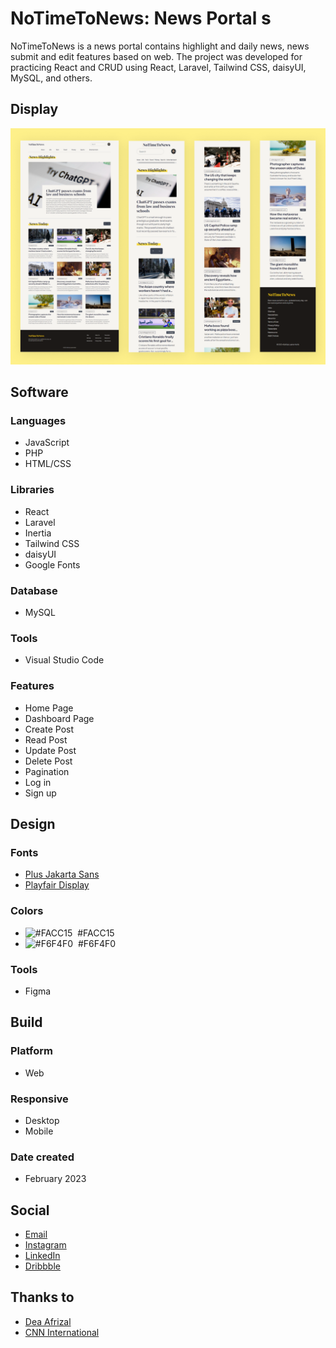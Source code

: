 # NoTimeToNews: News Portal s
NoTimeToNews is a news portal contains highlight and daily news, news submit and edit features based on web. The project was developed for practicing React and CRUD using React, Laravel, Tailwind CSS, daisyUI, MySQL, and others.

## Display
![Display](https://raw.githubusercontent.com/luqmanherifa/luqman-herifa-personal-portfolio-v2/main/src/images/web_notimetonews.png)

## Software
### Languages
  - JavaScript
  - PHP
  - HTML/CSS

### Libraries
  - React
  - Laravel
  - Inertia
  - Tailwind CSS
  - daisyUI
  - Google Fonts

### Database
  - MySQL

### Tools
  - Visual Studio Code

### Features
  - Home Page
  - Dashboard Page
  - Create Post
  - Read Post
  - Update Post
  - Delete Post
  - Pagination
  - Log in
  - Sign up

## Design
### Fonts
  - [Plus Jakarta Sans](https://fonts.google.com/specimen/Plus+Jakarta+Sans)
  - [Playfair Display](https://fonts.google.com/specimen/Playfair+Display)

### Colors
  - ![#FACC15](https://placehold.co/20x20/FACC15/FACC15.png)  #FACC15
  - ![#F6F4F0](https://placehold.co/20x20/F6F4F0/F6F4F0.png)  #F6F4F0

### Tools
  - Figma

## Build
### Platform
  - Web

### Responsive
  - Desktop
  - Mobile

### Date created
  - February 2023

## Social
  - [Email](mailto:luqmanherifa@gmail.com)
  - [Instagram](https://www.instagram.com/luqmanherifa)
  - [LinkedIn](https://www.linkedin.com/in/luqmanherifa)
  - [Dribbble](https://dribbble.com/luqmanherifa)

## Thanks to
  - [Dea Afrizal](https://www.youtube.com/@deaafrizal)
  - [CNN International](https://edition.cnn.com)
